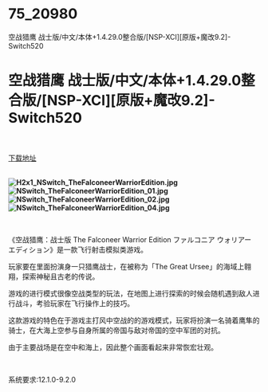 # 75_20980
空战猎鹰 战士版/中文/本体+1.4.29.0整合版/[NSP-XCI][原版+魔改9.2]-Switch520
# 空战猎鹰 战士版/中文/本体+1.4.29.0整合版/[NSP-XCI][原版+魔改9.2]-Switch520
 <br/></br>
[下载地址](https://www.switch520.cc/article/20980 "下载地址")
<br/></br>

<p><strong><img title="H2x1_NSwitch_TheFalconeerWarriorEdition.jpg" src="https://www.switch520.cc/muke_img/2021_08_05_33c1c7b7e3142.jpg" alt="H2x1_NSwitch_TheFalconeerWarriorEdition.jpg"></strong><br>
<strong><img title="NSwitch_TheFalconeerWarriorEdition_01.jpg" src="https://www.switch520.cc/muke_img/2021_08_05_07f69c1b5d1cb.jpg" alt="NSwitch_TheFalconeerWarriorEdition_01.jpg"></strong><br>
<strong><img title="NSwitch_TheFalconeerWarriorEdition_02.jpg" src="https://www.switch520.cc/muke_img/2021_08_05_f272a41f012e4.jpg" alt="NSwitch_TheFalconeerWarriorEdition_02.jpg"></strong><br>
<strong><img title="NSwitch_TheFalconeerWarriorEdition_04.jpg" src="https://www.switch520.cc/muke_img/2021_08_05_b2eb2e0d0175c.jpg" alt="NSwitch_TheFalconeerWarriorEdition_04.jpg">&nbsp;</strong></p>
<p>&nbsp;</p>
<p>《空战猎鹰：战士版 The Falconeer Warrior Edition ファルコニア ウォリアー エディション》是一款飞行射击模拟类游戏。</p>
<p>玩家要在里面扮演身一只猎鹰战士，在被称为「The Great Ursee」的海域上翱翔，探索神秘且古老的传说。</p>
<p>游戏的进行模式很像空战类型的玩法，在地图上进行探索的时候会随机遇到敌人进行战斗，考验玩家在飞行操作上的技巧。</p>
<p>这款游戏的特色在于游戏主打风中空战的的游戏模式，玩家将扮演一名骑着鹰隼的骑士，在大海上空参与自身所属的帝国与敌对帝国的空中军团的对抗。</p>
<p>由于主要战场是在空中和海上，因此整个画面看起来非常恢宏壮观。</p>
<p>&nbsp;</p>
<p>系统要求:12.1.0-9.2.0</p>



